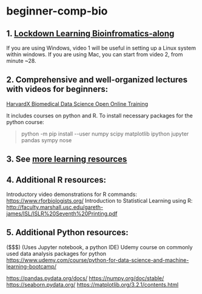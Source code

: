 # beginner-comp-bio

## 1. [Lockdown Learning Bioinfromatics-along](https://www.youtube.com/playlist?list=PLzfP3sCXUnxEu5S9oXni1zmc1sjYmT1L9)
If you are using Windows, video 1 will be useful in setting up a Linux system within windows. If you are using Mac, you can start from video 2, from minute ~28.

## 2. Comprehensive and well-organized lectures with videos for beginners:
[HarvardX Biomedical Data Science Open Online Training](http://rafalab.github.io/pages/harvardx.html)

It includes courses on python and R. To install necessary packages for the python course:

> python -m pip install --user numpy scipy matplotlib ipython jupyter pandas sympy nose

## 3. See [more learning resources](https://github.com/harvardinformatics/learning-bioinformatics-at-home)


## 4. Additional R resources:

Introductory video demonstrations for R commands: https://www.rforbiologists.org/
Introduction to Statistical Learning using R: http://faculty.marshall.usc.edu/gareth-james/ISL/ISLR%20Seventh%20Printing.pdf

## 5. Additional Python resources:

($$$) (Uses Jupyter notebook, a python IDE) Udemy course on commonly used data analysis packages for python https://www.udemy.com/course/python-for-data-science-and-machine-learning-bootcamp/

https://pandas.pydata.org/docs/
https://numpy.org/doc/stable/
https://seaborn.pydata.org/
https://matplotlib.org/3.2.1/contents.html
